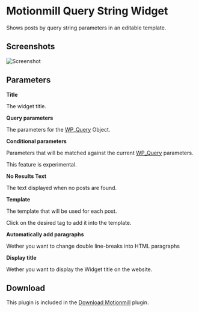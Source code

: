 Motionmill Query String Widget
==============================

Shows posts by query string parameters in an editable template.

Screenshots
-----------

![Screenshot](http://maartenmenten.be/wp-content/uploads/2014/07/Screen-Shot-2014-07-22-at-00.21.12.png)

Parameters
----------

__Title__

The widget title.

__Query parameters__

The parameters for the [WP_Query](http://codex.wordpress.org/Class_Reference/WP_Query "WP_Query") Object.

__Conditional parameters__

Parameters that will be matched against the current [WP_Query](http://codex.wordpress.org/Class_Reference/WP_Query "WP_Query") parameters.

This feature is experimental.

__No Results Text__

The text displayed when no posts are found.

__Template__

The template that will be used for each post.

Click on the desired tag to add it into the template.

__Automatically add paragraphs__

Wether you want to change double line-breaks into HTML paragraphs

__Display title__

Wether you want to display the Widget title on the website.

Download
--------

This plugin is included in the [Download Motionmill](https://github.com/addwittz/motionmill/releases/latest) plugin.
